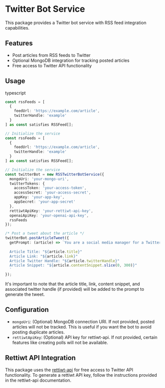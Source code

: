 # Twitter Bot Service

This package provides a Twitter bot service with RSS feed integration capabilities.

## Features

- Post articles from RSS feeds to Twitter
- Optional MongoDB integration for tracking posted articles
- Free access to Twitter API functionality

## Usage

typescript

```typescript
const rssFeeds = [
  {
    feedUrl: 'https://example.com/article',
    twitterHandle: 'example'
  }
] as const satisfies RSSFeed[];

// Initialize the service
const rssFeeds = [
  {
    feedUrl: 'https://example.com/article',
    twitterHandle: 'example'
  }
] as const satisfies RSSFeed[];

// Initialize the service
const twitterBot = new RSSTwitterBotService({
  mongoUri: 'your-mongo-uri',
  twitterTokens: {
    accessToken: 'your-access-token',
    accessSecret: 'your-access-secret',
    appKey: 'your-app-key',
    appSecret: 'your-app-secret'
  },
  rettiwtApiKey: 'your-rettiwt-api-key',
  openaiApiKey: 'your-openai-api-key',
  rssFeeds
});

/* Post a tweet about the article */
twitterBot.postArticleTweet({
  getPrompt: (article) => `You are a social media manager for a Twitter account focused on dogs. Create a unique tweet about the following article snippet. Use the template and example provided below to structure the tweet. Avoid using emojis. Make sure the tweet is concise, informative, and includes a call to action for readers to learn more. Add new lines at the end of each paragraph. Add hashtags at the end of the tweet.
  
  Article Title: "${article.title}"
  Article Link: "${article.link}"
  Article Twitter Handle: "${article.twitterHandle}"
  Article Snippet: "${article.contentSnippet.slice(0, 300)}"
  `
});
```

It's important to note that the article title, link, content snippet, and associated twitter handle (if provided) will be added to the prompt to generate the tweet.


## Configuration

- `mongoUri`: (Optional) MongoDB connection URI. If not provided, posted articles will not be tracked. This is useful if you want the bot to avoid posting duplicate articles.
- `rettiwtApiKey`: (Optional) API key for rettiwt-api. If not provided, certain features like creating polls will not be available.

## Rettiwt API Integration

This package uses the [rettiwt-api](https://www.npmjs.com/package/rettiwt-api) for free access to Twitter API functionality. To generate a rettiwt API key, follow the instructions provided in the rettiwt-api documentation.
